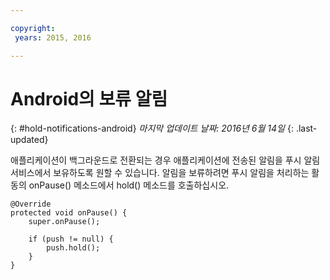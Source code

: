 ```yaml
---

copyright:
 years: 2015, 2016

---
```


# Android의 보류 알림
{: #hold-notifications-android}
*마지막 업데이트 날짜: 2016년 6월 14일*
{: .last-updated}

애플리케이션이 백그라운드로 전환되는 경우 애플리케이션에 전송된 알림을 푸시 알림 서비스에서 보유하도록 원할 수 있습니다. 알림을 보류하려면 푸시 알림을 처리하는 활동의 onPause() 메소드에서 hold() 메소드를 호출하십시오. 

```
@Override
protected void onPause() {
    super.onPause();

    if (push != null) {
        push.hold();
    }
} 
```
